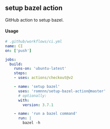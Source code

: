 ## setup bazel action

GitHub action to setup bazel.

#### Usage

```yaml
# .github/workflows/ci.yml
name: CI
on: ['push']

jobs:
  build:
    runs-on: 'ubuntu-latest'
    steps:
    - uses: actions/checkout@v2

    - name: 'setup bazel'
      uses: 'romnnn/setup-bazel-action@master'
      # optionally:
      with:
        version: 3.7.1

    - name: 'run a bazel command'
      run: |
        bazel -h
```
